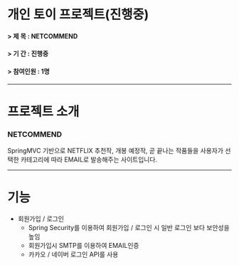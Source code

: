 # 개인 토이 프로젝트(진행중)
#### > 제   목 : NETCOMMEND
#### > 기   간 : 진행중
#### > 참여인원 : 1명
---
# 프로젝트 소개
### NETCOMMEND

SpringMVC 기반으로 NETFLIX 추천작, 개봉 예정작, 곧 끝나는 작품들을 사용자가 선택한 카테고리에 따라 EMAIL로 발송해주는 사이트입니다.

---
# 기능
- 회원가입 / 로그인
  + Spring Security를 이용하여 회원가입 / 로그인 시 일반 로그인 보다 보안성을 높임
  + 회원가입시 SMTP를 이용하여 EMAIL인증
  + 카카오 / 네이버 로그인 API를 사용



